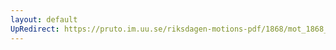 ```yaml
---
layout: default
UpRedirect: https://pruto.im.uu.se/riksdagen-motions-pdf/1868/mot_1868__ak__67/mot_1868__ak__67-001.pdf
---
```

